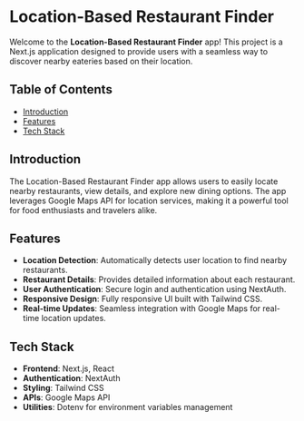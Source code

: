 # Location-Based Restaurant Finder

Welcome to the **Location-Based Restaurant Finder** app! This project is a Next.js application designed to provide users with a seamless way to discover nearby eateries based on their location.

## Table of Contents

- [Introduction](#introduction)
- [Features](#features)
- [Tech Stack](#tech-stack)

## Introduction

The Location-Based Restaurant Finder app allows users to easily locate nearby restaurants, view details, and explore new dining options. The app leverages Google Maps API for location services, making it a powerful tool for food enthusiasts and travelers alike.

## Features

- **Location Detection**: Automatically detects user location to find nearby restaurants.
- **Restaurant Details**: Provides detailed information about each restaurant.
- **User Authentication**: Secure login and authentication using NextAuth.
- **Responsive Design**: Fully responsive UI built with Tailwind CSS.
- **Real-time Updates**: Seamless integration with Google Maps for real-time location updates.

## Tech Stack

- **Frontend**: Next.js, React
- **Authentication**: NextAuth
- **Styling**: Tailwind CSS
- **APIs**: Google Maps API
- **Utilities**: Dotenv for environment variables management
